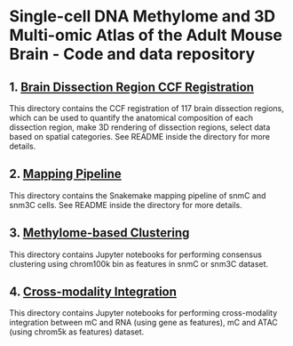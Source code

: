 # Single-cell DNA Methylome and 3D Multi-omic Atlas of the Adult Mouse Brain - Code and data repository

## 1. [Brain Dissection Region CCF Registration](dissection_region_ccf/)
This directory contains the CCF registration of 117 brain dissection regions, 
which can be used to quantify the anatomical composition of each dissection region,
make 3D rendering of dissection regions, select data based on spatial categories.
See README inside the directory for more details.

## 2. [Mapping Pipeline](mapping_pipeline/)
This directory contains the Snakemake mapping pipeline of snmC and snm3C cells.
See README inside the directory for more details.

## 3. [Methylome-based Clustering](clustering/)
This directory contains Jupyter notebooks for performing consensus clustering 
using chrom100k bin as features in snmC or snm3C dataset.

## 4. [Cross-modality Integration](integration/)
This directory contains Jupyter notebooks for performing cross-modality integration
between mC and RNA (using gene as features), 
mC and ATAC (using chrom5k as features) dataset.

